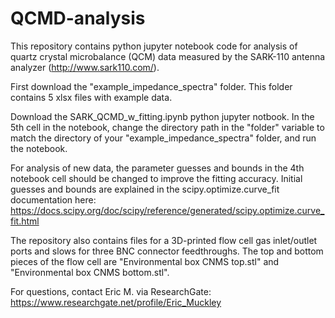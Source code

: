 # QCMD-analysis

This repository contains python jupyter notebook code for analysis of quartz crystal microbalance (QCM) data measured by the SARK-110 antenna analyzer (http://www.sark110.com/).

First download the "example_impedance_spectra" folder. This folder contains 5 xlsx files with example data.

Download the SARK_QCMD_w_fitting.ipynb python jupyter notbook. In the 5th cell in the notebook, change the directory path in the "folder" variable to match the directory of your "example_impedance_spectra" folder, and run the notebook.

For analysis of new data, the parameter guesses and bounds in the 4th notebook cell should be changed to improve the fitting accuracy. Initial guesses and bounds are explained in the scipy.optimize.curve_fit documentation here:
https://docs.scipy.org/doc/scipy/reference/generated/scipy.optimize.curve_fit.html


The repository also contains files for a 3D-printed flow cell gas inlet/outlet ports and slows for three BNC connector feedthroughs. The top and bottom pieces of the flow cell are "Environmental box CNMS top.stl" and "Environmental box CNMS bottom.stl". 



For questions, contact Eric M. via ResearchGate: https://www.researchgate.net/profile/Eric_Muckley
